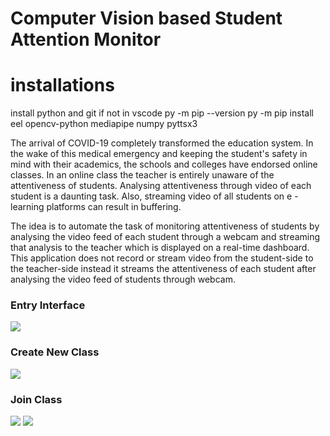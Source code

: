 # Computer Vision based Student Attention Monitor 

# installations
install python and git if not in vscode
py -m pip --version
py -m pip install eel opencv-python mediapipe numpy pyttsx3

The arrival of COVID-19 completely transformed the education system. In the wake of this medical emergency and keeping the student's safety in mind with their academics, the schools and colleges have endorsed online classes. In an online class the teacher is entirely unaware of the attentiveness of students. Analysing attentiveness through video of each student is a daunting task. Also, streaming video of all students on e -learning platforms can result in buffering.

The idea is to automate the task of monitoring attentiveness of students by analysing the video feed of each student through a webcam and streaming that analysis to the teacher which is displayed on a real-time dashboard. This application does not record or stream video from the student-side to the teacher-side instead it streams the attentiveness of each student after analysing the video feed of students through webcam.

### Entry Interface
<img src="images/f1.JPG">

### Create New Class
<img src="images/new1.JPG">

### Join Class
<img src="images/joinclass.JPG">
<img src="images/joinnaname.JPG">








